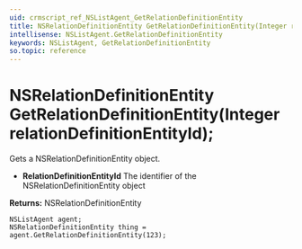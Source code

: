 ```yaml
---
uid: crmscript_ref_NSListAgent_GetRelationDefinitionEntity
title: NSRelationDefinitionEntity GetRelationDefinitionEntity(Integer relationDefinitionEntityId);
intellisense: NSListAgent.GetRelationDefinitionEntity
keywords: NSListAgent, GetRelationDefinitionEntity
so.topic: reference
---
```


# NSRelationDefinitionEntity GetRelationDefinitionEntity(Integer relationDefinitionEntityId);

Gets a NSRelationDefinitionEntity object.

* **RelationDefinitionEntityId** The identifier of the NSRelationDefinitionEntity object

**Returns:** NSRelationDefinitionEntity

```crmscript
NSListAgent agent;
NSRelationDefinitionEntity thing = agent.GetRelationDefinitionEntity(123);
```

